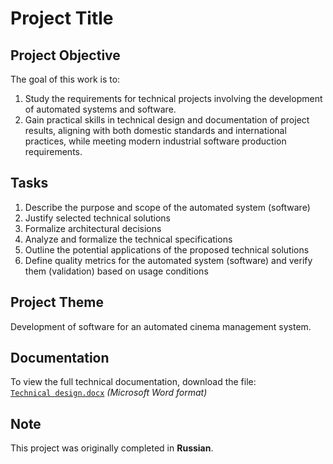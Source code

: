 # Project Title

## Project Objective
The goal of this work is to:
1. Study the requirements for technical projects involving the development of automated systems and software.
2. Gain practical skills in technical design and documentation of project results, aligning with both domestic standards and international practices, while meeting modern industrial software production requirements.

## Tasks
1. Describe the purpose and scope of the automated system (software)
2. Justify selected technical solutions
3. Formalize architectural decisions
4. Analyze and formalize the technical specifications
5. Outline the potential applications of the proposed technical solutions
6. Define quality metrics for the automated system (software) and verify them (validation) based on usage conditions

## Project Theme
Development of software for an automated cinema management system.

## Documentation
To view the full technical documentation, download the file:  
[`Technical design.docx`](Technical%20design.docx) *(Microsoft Word format)*

## Note
This project was originally completed in **Russian**.
